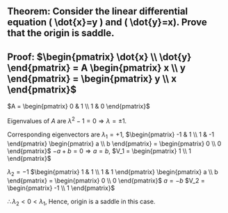 ## Theorem: Consider the linear differential equation \( \dot{x}=y \) and \( \dot{y}=x). Prove that the origin is saddle.



## Proof: $\begin{pmatrix} \dot{x} \\ \dot{y} \end{pmatrix} = A \begin{pmatrix} x \\ y \end{pmatrix} = \begin{pmatrix} y \\ x \end{pmatrix}$ 

$A = \begin{pmatrix} 0 & 1 \\ 1 & 0  \end{pmatrix}$

Eigenvalues of $A$ are $\lambda^2 - 1 = 0 \Rightarrow \lambda = \pm 1$.

Corresponding eigenvectors are 
$\lambda_1 = +1,$
$\begin{pmatrix} -1 & 1 \\ 1 & -1 \end{pmatrix} \begin{pmatrix} a \\ b \end{pmatrix} = \begin{pmatrix} 0 \\ 0 \end{pmatrix}$
$-a + b = 0 \Rightarrow a = b$, $V_1 = \begin{pmatrix} 1 \\ 1  \end{pmatrix}$

$\lambda_2 = -1$
$\begin{pmatrix} 1 & 1 \\ 1 & 1  \end{pmatrix} \begin{pmatrix} a \\ b \end{pmatrix} = \begin{pmatrix} 0 \\ 0 \end{pmatrix}$
$a = -b$ 
$V_2 = \begin{pmatrix} -1 \\ 1  \end{pmatrix}$

$\therefore \lambda_2 < 0 < \lambda_1$, 
Hence, origin is a saddle in this case. 
